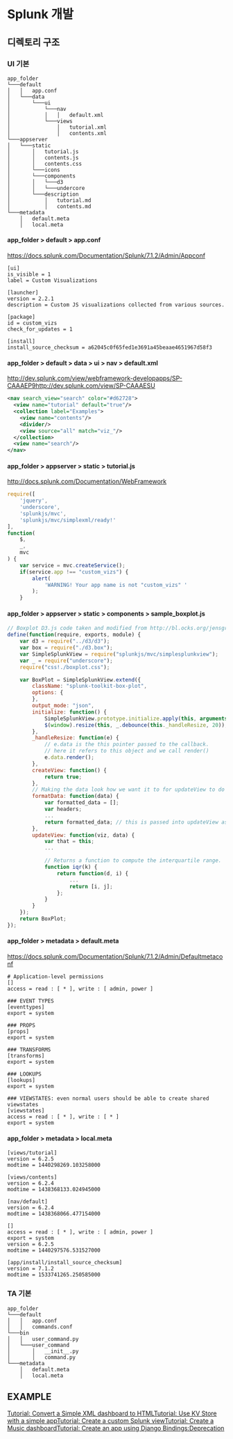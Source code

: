Splunk 개발
===========

디렉토리 구조
-------------

### UI 기본

```text
app_folder
└───default
│   │   app.conf
│   └───data
│       └───ui
│           └───nav
│           │   │   default.xml
│           └───views
│               │   tutorial.xml
│               │   contents.xml
└───appserver
│   └───static
│       │   tutorial.js
│       │   contents.js
│       │   contents.css
│       └───icons
│       └───components
│       │   └───d3
│       │   └───undercore
│       └───description
│           │   tutorial.md
│           │   contents.md
└───metadata
    │   default.meta
    │   local.meta
```

#### app_folder > default > app.conf

https://docs.splunk.com/Documentation/Splunk/7.1.2/Admin/Appconf

```properties
[ui]
is_visible = 1
label = Custom Visualizations

[launcher]
version = 2.2.1
description = Custom JS visualizations collected from various sources.

[package]
id = custom_vizs
check_for_updates = 1

[install]
install_source_checksum = a62045c0f65fed1e3691a45beaae4651967d58f3
```

#### app_folder > default > data > ui > nav > default.xml

http://dev.splunk.com/view/webframework-developapps/SP-CAAAEP9http://dev.splunk.com/view/SP-CAAAESU

```xml
<nav search_view="search" color="#d62728">
  <view name="tutorial" default="true"/>
  <collection label="Examples">
    <view name="contents"/>
    <divider/>
    <view source="all" match="viz_"/>
  </collection>
  <view name="search"/>
</nav>
```

#### app_folder > appserver > static > tutorial.js

http://docs.splunk.com/Documentation/WebFramework

```js
require([
    'jquery',
    'underscore',
    'splunkjs/mvc',
    'splunkjs/mvc/simplexml/ready!'
],
function(
    $,
    _,
    mvc
) {
    var service = mvc.createService();
    if(service.app !== "custom_vizs") {
        alert(
            'WARNING! Your app name is not "custom_vizs" '
        );
    }
```

#### app_folder > appserver > static > components > sample_boxplot.js

```js
// Boxplot D3.js code taken and modified from http://bl.ocks.org/jensgrubert/7789216 by Jens Grubert
define(function(require, exports, module) {
    var d3 = require("../d3/d3");
    var box = require("./d3.box");
    var SimpleSplunkView = require("splunkjs/mvc/simplesplunkview");
    var _ = require("underscore");
    require("css!./boxplot.css");

    var BoxPlot = SimpleSplunkView.extend({
        className: "splunk-toolkit-box-plot",
        options: {
        },
        output_mode: "json",
        initialize: function() {
            SimpleSplunkView.prototype.initialize.apply(this, arguments);
            $(window).resize(this, _.debounce(this._handleResize, 20));
        },
        _handleResize: function(e) {
            // e.data is the this pointer passed to the callback.
            // here it refers to this object and we call render()
            e.data.render();
        },
        createView: function() {
            return true;
        },
        // Making the data look how we want it to for updateView to do its job
        formatData: function(data) {
            var formatted_data = [];
            var headers;
            ...
            return formatted_data; // this is passed into updateView as 'data'
        },
        updateView: function(viz, data) {
            var that = this;
            ...

            // Returns a function to compute the interquartile range.
            function iqr(k) {
                return function(d, i) {
                    ...
                    return [i, j];
                };
            }
        }
    });
    return BoxPlot;
});
```

#### app_folder > metadata > default.meta

https://docs.splunk.com/Documentation/Splunk/7.1.2/Admin/Defaultmetaconf

```properties
# Application-level permissions
[]
access = read : [ * ], write : [ admin, power ]

### EVENT TYPES
[eventtypes]
export = system

### PROPS
[props]
export = system

### TRANSFORMS
[transforms]
export = system

### LOOKUPS
[lookups]
export = system

### VIEWSTATES: even normal users should be able to create shared viewstates
[viewstates]
access = read : [ * ], write : [ * ]
export = system

```

#### app_folder > metadata > local.meta

```properties
[views/tutorial]
version = 6.2.5
modtime = 1440298269.103258000

[views/contents]
version = 6.2.4
modtime = 1438368133.024945000

[nav/default]
version = 6.2.4
modtime = 1438368066.477154000

[]
access = read : [ * ], write : [ admin, power ]
export = system
version = 6.2.5
modtime = 1440297576.531527000

[app/install/install_source_checksum]
version = 7.1.2
modtime = 1533741265.250585000

```

### TA 기본

```text
app_folder
└───default
│   │   app.conf
│   │   commands.conf
└───bin
│   │   user_command.py
│   └───user_command
│       │   __init__.py
│       │   command.py
└───metadata
    │   default.meta
    │   local.meta
```

EXAMPLE
-------

[Tutorial: Convert a Simple XML dashboard to HTML](http://dev.splunk.com/view/SP-CAAAETP)[Tutorial: Use KV Store with a simple app](http://dev.splunk.com/view/SP-CAAAEZT)[Tutorial: Create a custom Splunk view](http://dev.splunk.com/view/SP-CAAAEQ8)[Tutorial: Create a Music dashboard](http://dev.splunk.com/view/SP-CAAAEMU)[Tutorial: Create an app using Django Bindings:Deprecation](http://dev.splunk.com/view/SP-CAAAESP)
